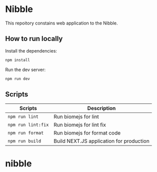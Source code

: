 # Nibble

This repoitory constains web application to the Nibble.

## How to run locally

Install the dependencies:

```bash
npm install
```

Run the dev server:

```bash
npm run dev
```

## Scripts

| Scripts | Description |
| --- | --- |
| `npm run lint` | Run biomejs for lint |
| `npm run lint:fix` | Run biomejs for lint fix |
| `npm run format` | Run biomejs for format code |
| `npm run build` | Build NEXT.JS application for production |
# nibble
